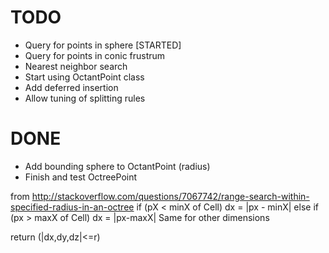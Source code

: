 # TODO


* Query for points in sphere [STARTED]
* Query for points in conic frustrum
* Nearest neighbor search
* Start using OctantPoint class
* Add deferred insertion
* Allow tuning of splitting rules

# DONE
* Add bounding sphere to OctantPoint (radius)
* Finish and test OctreePoint

from http://stackoverflow.com/questions/7067742/range-search-within-specified-radius-in-an-octree
if (pX < minX of Cell)
    dx = |px - minX|
else if (px > maxX of Cell)
    dx = |px-maxX|
Same for other dimensions

return (|dx,dy,dz|<=r)